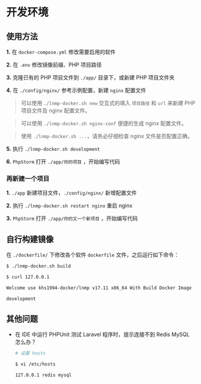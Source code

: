 # 开发环境

## 使用方法

**1.** 在 `docker-compose.yml` 修改需要启用的软件

**2.** 在 `.env` 修改镜像前缀、PHP 项目路径

**3.** 克隆已有的 PHP 项目文件到 `./app/` 目录下，或新建 PHP 项目文件夹

**4.** 在 `./config/nginx/` 参考示例配置，新建 `nginx` 配置文件

   >可以使用 `./lnmp-docker.sh new` 交互式的填入 `项目路径` 和 `url` 来新建 PHP 项目文件及 nginx 配置文件。


   >可以使用 `./lnmp-docker.sh nginx-conf` 便捷的生成 nginx 配置文件。

   >使用 `./lnmp-docker.sh ...`，请务必仔细检查 nginx 文件是否配置正确。

**5.** 执行 `./lnmp-docker.sh development`

**6.** `PhpStorm` 打开 `./app/你的项目` ，开始编写代码

### 再新建一个项目

**1.** `./app` 新建项目文件，`./config/nginx/` 新增配置文件

**2.** 执行 `./lnmp-docker.sh restart nginx` 重启 nginx

**3.** `PhpStorm` 打开 `./app/你的又一个新项目` ，开始编写代码

## 自行构建镜像

在 `./dockerfile/` 下修改各个软件 `dockerfile` 文件，之后运行如下命令：

```bash
$ ./lnmp-docker.sh build

$ curl 127.0.0.1

Welcome use khs1994-docker/lnmp v17.11 x86_64 With Build Docker Image

development

```

## 其他问题

* 在 IDE 中运行 PHPUnit 测试 Laravel 程序时，提示连接不到 Redis MySQL 怎么办？

  ```bash
  # 设置 hosts

  $ vi /etc/hosts

  127.0.0.1 redis mysql
  ```
